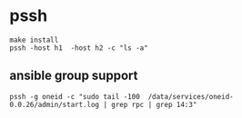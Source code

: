 # pssh

```
make install
pssh -host h1  -host h2 -c "ls -a"
```

## ansible group support

```
pssh -g oneid -c "sudo tail -100  /data/services/oneid-0.0.26/admin/start.log | grep rpc | grep 14:3"
```
